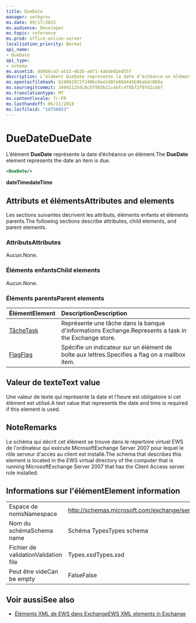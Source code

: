 ```yaml
---
title: DueDate
manager: sethgros
ms.date: 09/17/2015
ms.audience: Developer
ms.topic: reference
ms.prod: office-online-server
localization_priority: Normal
api_name:
- DueDate
api_type:
- schema
ms.assetid: dd9b6c43-a512-4b3b-a071-4abde02ed55f
description: L’élément DueDate représente la date d’échéance un élément.
ms.openlocfilehash: b24891972f240bc6ee5d0fe868445b96abdc089a
ms.sourcegitcommit: 34041125dc8c5f993b21cebfc4f8b72f0fd2cb6f
ms.translationtype: MT
ms.contentlocale: fr-FR
ms.lasthandoff: 06/11/2018
ms.locfileid: "19756053"
---
```

# <a name="duedate"></a><span data-ttu-id="53c3e-103">DueDate</span><span class="sxs-lookup"><span data-stu-id="53c3e-103">DueDate</span></span>

<span data-ttu-id="53c3e-104">L’élément **DueDate** représente la date d’échéance un élément.</span><span class="sxs-lookup"><span data-stu-id="53c3e-104">The **DueDate** element represents the date an item is due.</span></span> 
  
```xml
<DueDate/>
```

 <span data-ttu-id="53c3e-105">**dateTime**</span><span class="sxs-lookup"><span data-stu-id="53c3e-105">**dateTime**</span></span>
## <a name="attributes-and-elements"></a><span data-ttu-id="53c3e-106">Attributs et éléments</span><span class="sxs-lookup"><span data-stu-id="53c3e-106">Attributes and elements</span></span>

<span data-ttu-id="53c3e-107">Les sections suivantes décrivent les attributs, éléments enfants et éléments parents.</span><span class="sxs-lookup"><span data-stu-id="53c3e-107">The following sections describe attributes, child elements, and parent elements.</span></span>
  
### <a name="attributes"></a><span data-ttu-id="53c3e-108">Attributs</span><span class="sxs-lookup"><span data-stu-id="53c3e-108">Attributes</span></span>

<span data-ttu-id="53c3e-109">Aucun.</span><span class="sxs-lookup"><span data-stu-id="53c3e-109">None.</span></span>
  
### <a name="child-elements"></a><span data-ttu-id="53c3e-110">Éléments enfants</span><span class="sxs-lookup"><span data-stu-id="53c3e-110">Child elements</span></span>

<span data-ttu-id="53c3e-111">Aucun.</span><span class="sxs-lookup"><span data-stu-id="53c3e-111">None.</span></span>
  
### <a name="parent-elements"></a><span data-ttu-id="53c3e-112">Éléments parents</span><span class="sxs-lookup"><span data-stu-id="53c3e-112">Parent elements</span></span>

|<span data-ttu-id="53c3e-113">**Élément**</span><span class="sxs-lookup"><span data-stu-id="53c3e-113">**Element**</span></span>|<span data-ttu-id="53c3e-114">**Description**</span><span class="sxs-lookup"><span data-stu-id="53c3e-114">**Description**</span></span>|
|:-----|:-----|
|[<span data-ttu-id="53c3e-115">Tâche</span><span class="sxs-lookup"><span data-stu-id="53c3e-115">Task</span></span>](task.md) <br/> |<span data-ttu-id="53c3e-116">Représente une tâche dans la banque d'informations Exchange.</span><span class="sxs-lookup"><span data-stu-id="53c3e-116">Represents a task in the Exchange store.</span></span>  <br/> |
|[<span data-ttu-id="53c3e-117">Flag</span><span class="sxs-lookup"><span data-stu-id="53c3e-117">Flag</span></span>](flag.md) <br/> |<span data-ttu-id="53c3e-118">Spécifie un indicateur sur un élément de boîte aux lettres.</span><span class="sxs-lookup"><span data-stu-id="53c3e-118">Specifies a flag on a mailbox item.</span></span>  <br/> |
   
## <a name="text-value"></a><span data-ttu-id="53c3e-119">Valeur de texte</span><span class="sxs-lookup"><span data-stu-id="53c3e-119">Text value</span></span>

<span data-ttu-id="53c3e-120">Une valeur de texte qui représente la date et l’heure est obligatoire si cet élément est utilisé.</span><span class="sxs-lookup"><span data-stu-id="53c3e-120">A text value that represents the date and time is required if this element is used.</span></span>
  
## <a name="remarks"></a><span data-ttu-id="53c3e-121">Note</span><span class="sxs-lookup"><span data-stu-id="53c3e-121">Remarks</span></span>

<span data-ttu-id="53c3e-122">Le schéma qui décrit cet élément se trouve dans le répertoire virtuel EWS de l'ordinateur qui exécute MicrosoftExchange Server 2007 pour lequel le rôle serveur d'accès au client est installé.</span><span class="sxs-lookup"><span data-stu-id="53c3e-122">The schema that describes this element is located in the EWS virtual directory of the computer that is running MicrosoftExchange Server 2007 that has the Client Access server role installed.</span></span>
  
## <a name="element-information"></a><span data-ttu-id="53c3e-123">Informations sur l'élément</span><span class="sxs-lookup"><span data-stu-id="53c3e-123">Element information</span></span>

|||
|:-----|:-----|
|<span data-ttu-id="53c3e-124">Espace de noms</span><span class="sxs-lookup"><span data-stu-id="53c3e-124">Namespace</span></span>  <br/> |http://schemas.microsoft.com/exchange/services/2006/types  <br/> |
|<span data-ttu-id="53c3e-125">Nom du schéma</span><span class="sxs-lookup"><span data-stu-id="53c3e-125">Schema name</span></span>  <br/> |<span data-ttu-id="53c3e-126">Schéma Types</span><span class="sxs-lookup"><span data-stu-id="53c3e-126">Types schema</span></span>  <br/> |
|<span data-ttu-id="53c3e-127">Fichier de validation</span><span class="sxs-lookup"><span data-stu-id="53c3e-127">Validation file</span></span>  <br/> |<span data-ttu-id="53c3e-128">Types.xsd</span><span class="sxs-lookup"><span data-stu-id="53c3e-128">Types.xsd</span></span>  <br/> |
|<span data-ttu-id="53c3e-129">Peut être vide</span><span class="sxs-lookup"><span data-stu-id="53c3e-129">Can be empty</span></span>  <br/> |<span data-ttu-id="53c3e-130">False</span><span class="sxs-lookup"><span data-stu-id="53c3e-130">False</span></span>  <br/> |
   
## <a name="see-also"></a><span data-ttu-id="53c3e-131">Voir aussi</span><span class="sxs-lookup"><span data-stu-id="53c3e-131">See also</span></span>

- [<span data-ttu-id="53c3e-132">Éléments XML de EWS dans Exchange</span><span class="sxs-lookup"><span data-stu-id="53c3e-132">EWS XML elements in Exchange</span></span>](ews-xml-elements-in-exchange.md)

